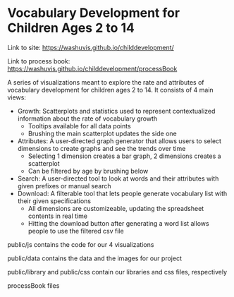 # Vocabulary Development for Children Ages 2 to 14

Link to site: https://washuvis.github.io/childdevelopment/

Link to process book: https://washuvis.github.io/childdevelopment/processBook

A series of visualizations meant to explore the rate and attributes of vocabulary development for children ages 2 to 14. It consists of 4 main views:
* Growth: Scatterplots and statistics used to represent contextualized information about the rate of vocabulary growth
  * Tooltips available for all data points
  * Brushing the main scatterplot updates the side one
* Attributes: A user-directed graph generator that allows users to select dimensions to create graphs and see the trends over time
  * Selecting 1 dimension creates a bar graph, 2 dimensions creates a scatterplot
  * Can be filtered by age by brushing below
* Search: A user-directed tool to look at words and their attributes with given prefixes or manual search
* Download: A filterable tool that lets people generate vocabulary list with their given specifications
  * All dimensions are customizeable, updating the spreadsheet contents in real time
  * Hitting the download button after generating a word list allows people to use the filtered csv file


public/js contains the code for our 4 visualizations

public/data contains the data and the images for our project

public/library and public/css contain our libraries and css files, respectively

processBook files 

